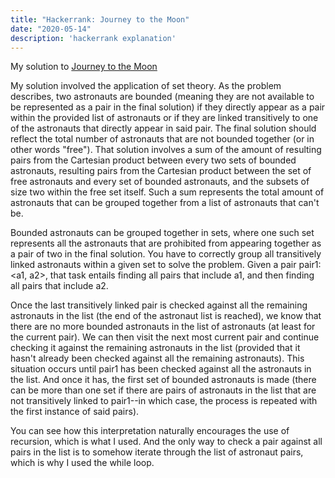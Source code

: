 ```yaml
---
title: "Hackerrank: Journey to the Moon"
date: "2020-05-14"
description: 'hackerrank explanation'
---
```


My solution to [Journey to the Moon](https://www.hackerrank.com/challenges/journey-to-the-moon/problem)

<!-- <iframe width="560" height="315" src="https://www.hackerrank.com/challenges/journey-to-the-moon/problem" frameborder="0"></iframe> -->

My solution involved the application of set theory. As the problem describes, two astronauts are bounded (meaning they are not available to be represented as a pair in the final solution) if they directly appear as a pair within the provided list of astronauts or if they are linked transitively to one of the astronauts that directly appear in said pair. The final solution should reflect the total number of astronauts that are not bounded together (or in other words "free"). That solution involves a sum of the amount of resulting pairs from the Cartesian product between every two sets of bounded astronauts, resulting pairs from the Cartesian product between the set of free astronauts and every set of bounded astronauts, and the subsets of size two within the free set itself. Such a sum represents the total amount of astronauts that can be grouped together from a list of astronauts that can't be.

Bounded astronauts can be grouped together in sets, where one such set represents all the astronauts that are prohibited from appearing together as a pair of two in the final solution. You have to correctly group all transitively linked astronauts within a given set to solve the problem. Given a pair pair1: <a1, a2>, that task entails finding all pairs that include a1, and then finding all pairs that include a2.


Once the last transitively linked pair is checked against all the remaining astronauts in the list (the end of the astronaut list is reached), we know that there are no more bounded astronauts in the list of astronauts (at least for the current pair). We can then visit the next most current pair and continue checking it against the remaining astronauts in the list (provided that it hasn't already been checked against all the remaining astronauts). This situation occurs until pair1 has been checked against all the astronauts in the list. And once it has, the first set of bounded astronauts is made (there can be more than one set if there are pairs of astronauts in the list that are not transitively linked to pair1--in which case, the process is repeated with the first instance of said pairs).

You can see how this interpretation naturally encourages the use of recursion, which is what I used. And the only way to check a pair against all pairs in the list is to somehow iterate through the list of astronaut pairs, which is why I used the while loop.
